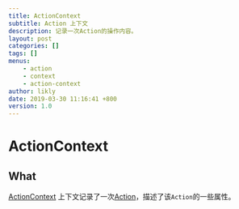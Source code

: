 ```yaml
---
title: ActionContext
subtitle: Action 上下文
description: 记录一次Action的操作内容。
layout: post
categories: []
tags: []
menus:
    - action
    - context
    - action-context
author: likly
date: 2019-03-30 11:16:41 +800
version: 1.0
---
```


# ActionContext

## What

[ActionContext](/final-monitor/final-monitor-core/src/main/java/org/finalframework/monitor/context/ActionContext.java)
上下文记录了一次[Action](../action.md)，描述了该`Action`的一些属性。